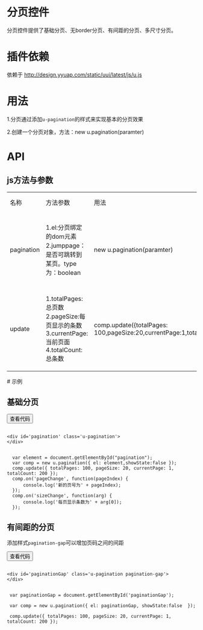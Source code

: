 # 分页控件

分页控件提供了基础分页、无border分页、有间距的分页、多尺寸分页。


# 插件依赖

依赖于 http://design.yyuap.com/static/uui/latest/js/u.js

# 用法

1.分页通过添加`u-pagination`的样式来实现基本的分页效果

2.创建一个分页对象，方法：new u.pagination(paramter)

# API
## js方法与参数
<table>
  <tbody>
  	  <tr>
	    <td>名称</td>
	    <td>方法参数</td>
	    <td>用法</td>
	    <td style="width:10%">描述</td>
	    <td></td>
	  </tr>
	  <tr>
	    <td>pagination</td>
	    <td>1.el:分页绑定的dom元素  2.jumppage：是否可跳转到某页。type为：boolean</td>
	    <td>new u.pagination(paramter)</td>
	    <td>创建一个分页对象</td>
	    <td></td>
	  </tr>
	  <tr>
	    <td>update</td>
	    <td>
	    	1.totalPages:总页数 
	    	2.pageSize:每页显示的条数 
	    	3.currentPage:当前页面
			4.totalCount:总条数
 		</td>
	    <td>
	    	comp.update({totalPages: 100,pageSize:20,currentPage:1,totalCount:200});
	    </td>
	    <td>更新分页的一些属性</td>
	    <td></td>
	  </tr>
	</tbody>
</table>
​
# 示例	



## 基础分页
<div class="example-content"><div id='pagination' class='u-pagination'>
</div></div>



<script>
  var element = document.getElementById("pagination");
  var comp = new u.pagination({ el: element,showState:false });
  comp.update({ totalPages: 100, pageSize: 20, currentPage: 1, totalCount: 200 });
  comp.on('pageChange', function(pageIndex) {
      console.log('新的页号为' + pageIndex);
  });
  comp.on('sizeChange', function(arg) {
      console.log('每页显示条数为' + arg[0]);
  });
</script>

<div class="ex-code-par"><button  class="u-button u-button-block u-button-accent margin-top-15 codeOptBtn" ><i class="uf uf-arrow-down"></i>查看代码</button><div class="examples-code"><pre><code>
&lt;div id='pagination' class='u-pagination'>
&lt;/div></code></pre>
</div>


<pre class="examples-code"><code>
  var element = document.getElementById("pagination");
  var comp = new u.pagination({ el: element,showState:false });
  comp.update({ totalPages: 100, pageSize: 20, currentPage: 1, totalCount: 200 });
  comp.on('pageChange', function(pageIndex) {
      console.log('新的页号为' + pageIndex);
  });
  comp.on('sizeChange', function(arg) {
      console.log('每页显示条数为' + arg[0]);
  });</code></pre>

</div>

## 有间距的分页
添加样式`pagination-gap`可以增加页码之间的间距
<div class="example-content"><div id='paginationGap' class='u-pagination pagination-gap'>
</div></div>



<script>
 var paginationGap = document.getElementById('paginationGap');

 var comp = new u.pagination({ el: paginationGap, showState:false  });

 comp.update({ totalPages: 100, pageSize: 20, currentPage: 1, totalCount: 200 });

</script>

<div class="ex-code-par"><button  class="u-button u-button-block u-button-accent margin-top-15 codeOptBtn" ><i class="uf uf-arrow-down"></i>查看代码</button><div class="examples-code"><pre><code>
&lt;div id='paginationGap' class='u-pagination pagination-gap'>
&lt;/div></code></pre>
</div>


<pre class="examples-code"><code>
 var paginationGap = document.getElementById('paginationGap');

 var comp = new u.pagination({ el: paginationGap, showState:false  });

 comp.update({ totalPages: 100, pageSize: 20, currentPage: 1, totalCount: 200 });
</code></pre>

</div>